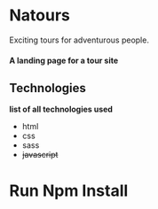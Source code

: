 # Natours
Exciting tours for adventurous people.
#### A landing page for a tour site
## Technologies
**list of all technologies used**
* html
* css
* sass
* ~~javascript~~

# Run Npm Install
